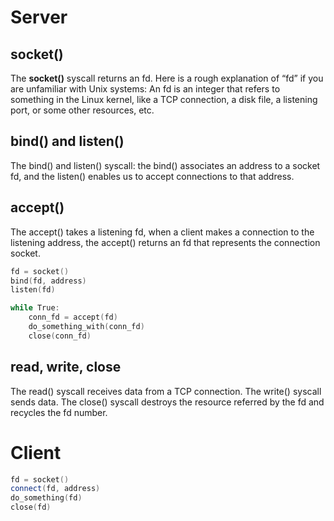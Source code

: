 # Server

## socket()
The **socket()** syscall returns an fd. Here is a rough explanation of “fd” if you are unfamiliar
with Unix systems: An fd is an integer that refers to something in the Linux kernel, like a
TCP connection, a disk file, a listening port, or some other resources, etc.

## bind() and listen()
The bind() and listen() syscall: the bind() associates an address to a socket fd, and the
listen() enables us to accept connections to that address.

## accept()
The accept() takes a listening fd, when a client makes a connection to the listening address,
the accept() returns an fd that represents the connection socket.

```cpp
fd = socket()
bind(fd, address)
listen(fd)

while True:
    conn_fd = accept(fd)
    do_something_with(conn_fd)
    close(conn_fd)
```

## read, write, close
The read() syscall receives data from a TCP connection. The write() syscall sends data.
The close() syscall destroys the resource referred by the fd and recycles the fd number.

# Client
```cpp
fd = socket()
connect(fd, address)
do_something(fd)
close(fd)
```


